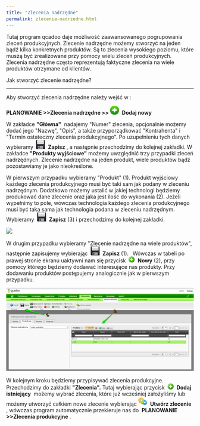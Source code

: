 ```yaml
---
title: "Zlecenia nadrzędne"
permalink: zlecenia-nadrzedne.html 
---
```

 Tutaj program qcadoo daje możliwość zaawansowanego pogrupowania zleceń produkcyjnych. Zlecenie nadrzędne możemy stworzyć na jeden bądź kilka konkretnych produktów. Są to zlecenia wysokiego poziomu, które muszą być zrealizowane przy pomocy wielu zleceń produkcyjnych. Zlecenia nadrzędne często reprezentują faktyczne zlecenia na wiele produktów otrzymane od klientów.
  

Jak stworzyć zlecenie nadrzędne?

* * *
 Aby stworzyć zlecenia nadrzędne należy wejść w : 
  

**PLANOWANIE \>\>Zlecenia nadrzędne \>\>&nbsp;**![](/images/newIcon24.png)&nbsp; **Dodaj nowy**

  

W zakładce **"Główna"** &nbsp;nadajemy "Numer" zlecenia, opcjonalnie możemy dodać jego "Nazwę", "Opis", a także przyporządkować "Kontrahenta" i "Termin ostateczny zlecenia produkcyjnego". Po uzupełnieniu tych danych wybieramy&nbsp; ![](/images/zapisz.png)&nbsp; **Zapisz** , a następnie przechodzimy do kolejnej zakładki.&nbsp;W zakładce **"Produkty wyjściowe"** możemy uwzględnić trzy przypadki zleceń nadrzędnych. Zlecenie nadrzędne na jeden produkt, wiele produktów bądź pozostawiamy je jako nieokreślone.&nbsp;

  

W pierwszym przypadku wybieramy "Produkt" (1). Produkt wyjściowy każdego zlecenia produkcyjnego musi być taki sam jak podany w zleceniu nadrzędnym. Dodatkowo możemy ustalić w jakiej technologi będziemy produkować dane zlecenie oraz jaka jest ilość do wykonania (2). Jeżeli wypełnimy to pole, wówczas technologia każdego zlecenia produkcyjnego musi być taka sama jak technologia podana w zleceniu nadrzędnym. Wybieramy&nbsp; ![](/images/zapisz.png)&nbsp; **Zapisz** (3)&nbsp;i przechodzimy do kolejnej zakładki.&nbsp;

[![](/images/zlecenia%20nadrz%C4%99dne-%20jeden%20produkt.png)](/images/zlecenia%20nadrz%C4%99dne-%20jeden%20produkt.png)
  

W drugim przypadku wybieramy "Zlecenie nadrzędne na wiele produktów", następnie zapisujemy wybierając&nbsp; ![](/images/zapisz.png)&nbsp; **Zapisz** (1). **&nbsp;** Wówczas w tabeli po prawej stronie ekranu uaktywni nam się przycisk&nbsp; ![](/images/newIcon16.png)&nbsp; **Nowy** (2), przy pomocy którego będziemy dodawać interesujące nas produkty.&nbsp;Przy dodawaniu produktów postępujemy analogicznie jak w pierwszym przypadku.

[![](/images/zlecenie%20nadrz%C4%99dne-%20wiele%20produkt%C3%B3w%20strza%C5%82ki.png)](/images/zlecenie%20nadrz%C4%99dne-%20wiele%20produkt%C3%B3w%20strza%C5%82ki.png)

W kolejnym kroku będziemy przypisywać zlecenia produkcyjne. Przechodzimy do zakładki **"Zlecenia".** Tutaj wybierając przycisk&nbsp; ![](/images/newIcon16.png)&nbsp; **Dodaj istniejący** &nbsp;możemy wybrać zlecenia, które już wcześniej założyliśmy lub możemy utworzyć całkiem nowe zlecenie wybierając ![](/images/generateIcon24.png)&nbsp; **Utwórz zlecenie** , wówczas program automatycznie przekieruje nas do&nbsp; **PLANOWANIE \>\>Zlecenia produkcyjne** <font color="#444444">.</font> **&nbsp;**  
&nbsp; &nbsp;&nbsp;


